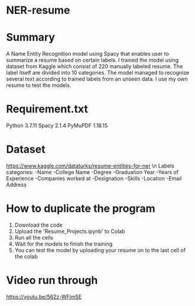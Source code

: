 # NER-resume

# Summary
A Name Entity Recognition model using Spacy that enables user to summarize a resume based on certain labels. I trained the model using dataset from Kaggle which consist of 220 manually labeled resume. The label itself are divided into 10 categories. The model managed to recognize several text according to trained labels from an unseen data. I use my own resume to test the models. 

# Requirement.txt
Python 3.7.11
Spacy 2.1.4
PyMuPDF 1.18.15

# Dataset 
https://www.kaggle.com/dataturks/resume-entities-for-ner \n
Labels categories:
  -Name
  -College Name
  -Degree
  -Graduation Year
  -Years of Experience
  -Companies worked at
  -Designation
  -Skills
  -Location
  -Email Address
  
# How to duplicate the program
1. Download the code
2. Upload the 'Resume_Projects.ipynb' to Colab
3. Run all the cells
4. Wait for the models to finish the training
5. You can test the model by uploading your resume on to the last cell of the colab

# Video run through
https://youtu.be/562z-WFim5E



  
